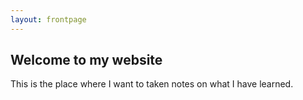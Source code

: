 ```yaml
---
layout: frontpage
---
```


## Welcome to my website

This is the place where I want to taken notes on what I have learned.